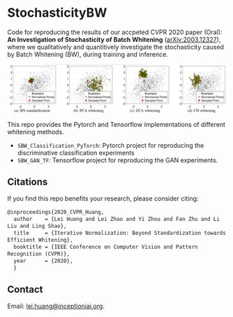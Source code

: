 # StochasticityBW

Code for reproducing the results of our accpeted CVPR 2020 paper (Oral):
**An Investigation of Stochasticity of Batch Whitening** ([arXiv:2003.12327](https://arxiv.org/abs/2003.12327)), where we qualitatively and quantitively investigate the stochasticity caused by Batch Whitening (BW), during training and inference. 


![](./FigSBW.png)

This repo provides the Pytorch and Tensorflow implementations of different whitening methods. 
* `SBW_Classification_PyTorch`: Pytorch project for reproducing the discriminative classification experiments
* `SBW_GAN_TF`: Tensorflow project for reproducing the GAN experiments.




## Citations
If you find this repo benefits your research, please consider citing:
```
@inproceedings{2020_CVPR_Huang,
  author    = {Lei Huang and Lei Zhao and Yi Zhou and Fan Zhu and Li Liu and Ling Shao},
  title     = {Iterative Normalization: Beyond Standardization towards Efficient Whitening},
  booktitle = {IEEE Conference on Computer Vision and Pattern Recognition (CVPR)},
  year      = {2020},
  }
```

 ## Contact
Email: lei.huang@inceptioniai.org.


